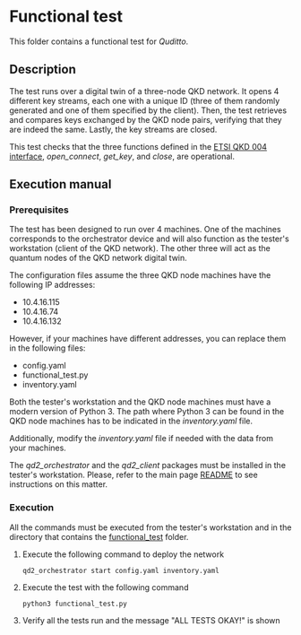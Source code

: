 # Functional test

This folder contains a functional test for *Quditto*. 

## Description

The test runs over a digital twin of a three-node QKD network. It opens 4 different key streams, each one with a unique ID (three of them randomly generated and one of them specified by the client). Then, the test retrieves and compares keys exchanged by the QKD node pairs, verifying that they are indeed the same. Lastly, the key streams are closed.

This test checks that the three functions defined in the [ETSI QKD 004 interface](https://portal.etsi.org/webapp/workprogram/Report_WorkItem.asp?WKI_ID=54395), *open_connect*, *get_key*, and *close*, are operational. 

## Execution manual

### Prerequisites

The test has been designed to run over 4 machines. One of the machines corresponds to the orchestrator device and will also function as the tester's workstation (client of the QKD network). The other three will act as the quantum nodes of the QKD network digital twin.

The configuration files assume the three QKD node machines have the following IP addresses:

- 10.4.16.115
- 10.4.16.74
- 10.4.16.132

However, if your machines have different addresses, you can replace them in the following files:

- config.yaml
- functional_test.py
- inventory.yaml

Both the tester's workstation and the QKD node machines must have a modern version of Python 3. The path where Python 3 can be found in the QKD node machines has to be indicated in the *inventory.yaml* file.

Additionally, modify the *inventory.yaml* file if needed with the data from your machines.

The *qd2_orchestrator* and the *qd2_client* packages must be installed in the tester's workstation. Please, refer to the main page [README](https://github.com/Networks-it-uc3m/QDTS/blob/main/README.md) to see instructions on this matter.

### Execution

All the commands must be executed from the tester's workstation and in the directory that contains the [functional_test](https://github.com/Networks-it-uc3m/QDTS/tree/main/functional_test) folder.

1. Execute the following command to deploy the network
   ```
   qd2_orchestrator start config.yaml inventory.yaml
   ```
2. Execute the test with the following command
   ```
   python3 functional_test.py
   ```
3. Verify all the tests run and the message "ALL TESTS OKAY!" is shown
   
